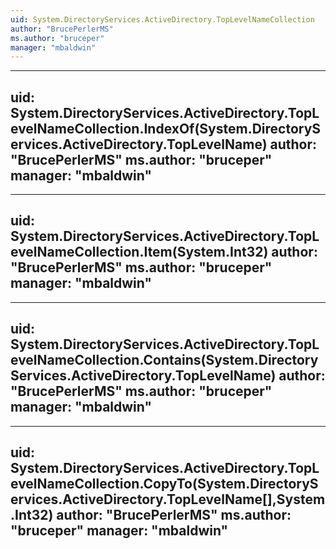 ```yaml
---
uid: System.DirectoryServices.ActiveDirectory.TopLevelNameCollection
author: "BrucePerlerMS"
ms.author: "bruceper"
manager: "mbaldwin"
---
```


---
uid: System.DirectoryServices.ActiveDirectory.TopLevelNameCollection.IndexOf(System.DirectoryServices.ActiveDirectory.TopLevelName)
author: "BrucePerlerMS"
ms.author: "bruceper"
manager: "mbaldwin"
---

---
uid: System.DirectoryServices.ActiveDirectory.TopLevelNameCollection.Item(System.Int32)
author: "BrucePerlerMS"
ms.author: "bruceper"
manager: "mbaldwin"
---

---
uid: System.DirectoryServices.ActiveDirectory.TopLevelNameCollection.Contains(System.DirectoryServices.ActiveDirectory.TopLevelName)
author: "BrucePerlerMS"
ms.author: "bruceper"
manager: "mbaldwin"
---

---
uid: System.DirectoryServices.ActiveDirectory.TopLevelNameCollection.CopyTo(System.DirectoryServices.ActiveDirectory.TopLevelName[],System.Int32)
author: "BrucePerlerMS"
ms.author: "bruceper"
manager: "mbaldwin"
---
